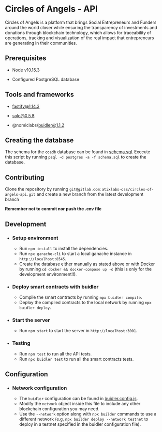 # Circles of Angels - API

Circles of Angels is a platform that brings Social Entrepreneurs and Funders around the world closer while ensuring the transparency of investments and donations through blockchain technology, which allows for traceability of operations, tracking and visualization of the real impact that entrepreneurs are generating in their communities.

## Prerequisites

- Node v10.15.3

- Configured PostgreSQL database

## Tools and frameworks

- fastify@1.14.3

- solc@0.5.8

- @nomiclabs/buidler@1.1.2

## Creating the database

The schema for the `coadb` database can be found in [schema.sql](./schema.sql).
Execute this script by running `psql -d postgres -a -f schema.sql` to create the database.

## Contributing

Clone the repository by running `git@gitlab.com:atixlabs-oss/circles-of-angels-api.git` and create a new branch from the latest development branch

**Remember not to commit nor push the .env file**

## Development

- ### Setup environment

  - Run `npm install` to install the dependencies.
  - Run `npx ganache-cli` to start a local ganache instance in `http://localhost:8545`.
  - Create the database either manually as stated above or with Docker by running `cd docker && docker-compose up -d` (this is only for the development environment!!).

- ### Deploy smart contracts with buidler

  - Compile the smart contracts by running `npx buidler compile`.
  - Deploy the compiled contracts to the local network by running `npx buidler deploy`.

- ### Start the server

  - Run `npm start` to start the server in `http://localhost:3001`.

- ### Testing

  - Run `npm test` to run all the API tests.
  - Run `npx buidler test` to run all the smart contracts tests.

## Configuration

- ### Network configuration

  - The `buidler` configuration can be found in [buidler.config.js](./buidler.config.js).
  - Modify the `network` object inside this file to include any other blockchain configuration you may need.
  - Use the `--network` option along with `npx builder` commands to use a different network (e.g, `npx builder deploy --network testnet` to deploy in a testnet specified in the buidler configuration file).
